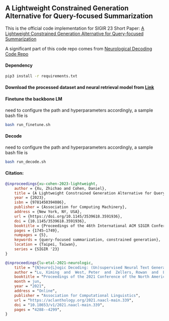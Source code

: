 

## A Lightweight Constrained Generation Alternative for Query-focused Summarization
This is the official code implementation for SIGIR 23 Short Paper: [A Lightweight Constrained Generation Alternative for Query-focused Summarization](https://dl.acm.org/doi/pdf/10.1145/3539618.3591936)

A significant part of this code repo comes from [Neurological Decoding Code Repo](https://github.com/GXimingLu/neurologic_decoding)

#### Dependency
```bash
pip3 install -r requirements.txt
```

#### Download the processed dataset and neural retrieval model from [Link](https://drive.google.com/file/d/1JQDwl6bEAF_KdhuGqZo1aV0V8YxNP4O-/view?usp=sharing)

#### Finetune the backbone LM
need to configure the path and hyperparameters accordingly, a sample bash file is 
```bash
bash run_finetune.sh
```
#### Decode
need to configure the path and hyperparameters accordingly, a sample bash file is 
```bash
bash run_decode.sh
```


#### Citation:
```bibtex
@inproceedings{xu-cohen-2023-lightweight,
    author = {Xu, Zhichao and Cohen, Daniel},
    title = {A Lightweight Constrained Generation Alternative for Query-Focused Summarization},
    year = {2023},
    isbn = {9781450394086},
    publisher = {Association for Computing Machinery},
    address = {New York, NY, USA},
    url = {https://doi.org/10.1145/3539618.3591936},
    doi = {10.1145/3539618.3591936},
    booktitle = {Proceedings of the 46th International ACM SIGIR Conference on Research and Development in Information Retrieval},
    pages = {1745–1749},
    numpages = {5},
    keywords = {query-focused summarization, constrained generation},
    location = {Taipei, Taiwan},
    series = {SIGIR '23}
}

@inproceedings{lu-etal-2021-neurologic,
    title = "{N}euro{L}ogic Decoding: (Un)supervised Neural Text Generation with Predicate Logic Constraints",
    author = "Lu, Ximing  and  West, Peter  and  Zellers, Rowan  and  Le Bras, Ronan  and  Bhagavatula, Chandra  and  Choi, Yejin",
    booktitle = "Proceedings of the 2021 Conference of the North American Chapter of the Association for Computational Linguistics: Human Language Technologies",
    month = jun,
    year = "2021",
    address = "Online",
    publisher = "Association for Computational Linguistics",
    url = "https://aclanthology.org/2021.naacl-main.339",
    doi = "10.18653/v1/2021.naacl-main.339",
    pages = "4288--4299",
}

```
